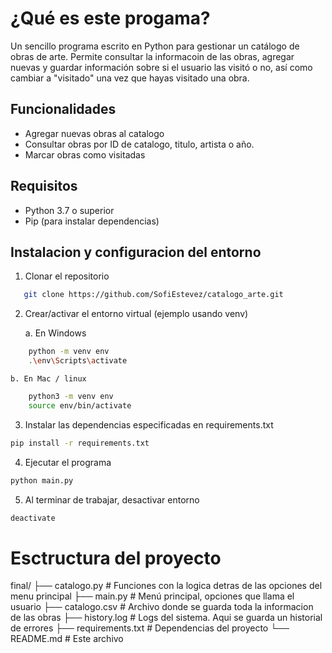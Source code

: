 # ¿Qué es este progama?

Un sencillo programa escrito en Python para gestionar un catálogo de obras de arte.
Permite consultar la informacoin de las obras, agregar nuevas y guardar información sobre si el usuario las visitó o no, así como cambiar a "visitado" una vez que hayas visitado una obra.


## Funcionalidades

- Agregar nuevas obras al catalogo
- Consultar obras por ID de catalogo, titulo, artista o año.
- Marcar obras como visitadas


## Requisitos

- Python 3.7 o superior
- Pip (para instalar dependencias)



## Instalacion y configuracion del entorno

1. Clonar el repositorio  
```bash
   git clone https://github.com/SofiEstevez/catalogo_arte.git
```

2. Crear/activar el entorno virtual (ejemplo usando venv)

    a. En Windows
   
```bash
    python -m venv env
    .\env\Scripts\activate
```

    b. En Mac / linux 
    
```bash
    python3 -m venv env
    source env/bin/activate
```

3. Instalar las dependencias especificadas en requirements.txt

```bash
pip install -r requirements.txt
```

4. Ejecutar el programa

```bash
python main.py
```

5. Al terminar de trabajar, desactivar entorno
```bash
deactivate
```

# Esctructura del proyecto
final/
├── catalogo.py             # Funciones con la logica detras de las opciones del menu principal
├── main.py                 # Menú principal, opciones que llama el usuario
├── catalogo.csv            # Archivo donde se guarda toda la informacion de las obras
├── history.log             # Logs del sistema. Aqui se guarda un historial de errores
├── requirements.txt        # Dependencias del proyecto
└── README.md               # Este archivo
